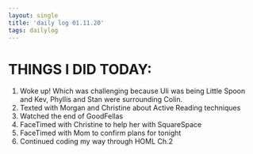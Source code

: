 ```yaml
---
layout: single
title: 'daily log 01.11.20'
tags: dailylog 
---
```


# THINGS I DID TODAY:
1. Woke up! Which was challenging because Uli was being Little Spoon and Kev, Phyllis and Stan were surrounding Colin.
2. Texted with Morgan and Christine about Active Reading techniques 
3. Watched the end of GoodFellas
4. FaceTimed with Christine to help her with SquareSpace
5. FaceTimed with Mom to confirm plans for tonight
6. Continued coding my way through HOML Ch.2